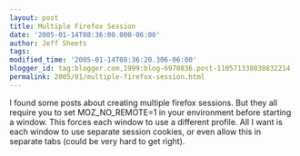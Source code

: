 ```yaml
---
layout: post
title: Multiple Firefox Session
date: '2005-01-14T08:36:00.000-06:00'
author: Jeff Sheets
tags:
modified_time: '2005-01-14T08:36:20.306-06:00'
blogger_id: tag:blogger.com,1999:blog-6970836.post-110571338030832214
permalink: 2005/01/multiple-firefox-session.html
---
```


I found some posts about creating multiple firefox sessions. But they all
      require you to set MOZ_NO_REMOTE=1 in your environment before starting a window. This forces
      each window to use a different profile. All I want is each window to use separate session
      cookies, or even allow this in separate tabs (could be very hard to get right).